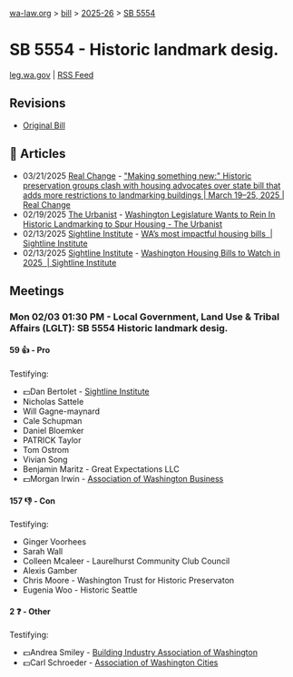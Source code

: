 [wa-law.org](/) > [bill](/bill/) > [2025-26](/bill/2025-26/) > [SB 5554](/bill/2025-26/sb/5554/)

# SB 5554 - Historic landmark desig.
[leg.wa.gov](https://app.leg.wa.gov/billsummary?BillNumber=5554&Year=2025&Initiative=false) | [RSS Feed](./rss.xml)

## Revisions
* [Original Bill](1/)

## 📰 Articles
* 03/21/2025 [Real Change](/org/real_change/) - ["Making something new:" Historic preservation groups clash with housing advocates over state bill that adds more restrictions to landmarking buildings  | March 19–25, 2025 | Real Change](https://www.realchangenews.org/news/2025/03/21/making-something-new-historic-preservation-groups-clash-housing-advocates-over-state#:~:text=SB%205554)
* 02/19/2025 [The Urbanist](/org/the_urbanist/) - [Washington Legislature Wants to Rein In Historic Landmarking to Spur Housing - The Urbanist](https://www.theurbanist.org/2025/02/19/washington-legislature-wants-to-rein-in-historic-landmarking/#:~:text=Senate%20Bill%205554)
* 02/13/2025 [Sightline Institute](/org/sightline_institute/) - [WA’s most impactful housing bills  | Sightline Institute](https://www.sightline.org/release/was-most-impactful-housing-bills/#:~:text=SB%205554)
* 02/13/2025 [Sightline Institute](/org/sightline_institute/) - [Washington Housing Bills to Watch in 2025  | Sightline Institute](https://www.sightline.org/2025/02/13/washington-housing-bills-to-watch-in-2025/#:~:text=SB%205554)

## Meetings
### Mon 02/03 01:30 PM - Local Government, Land Use & Tribal Affairs (LGLT): SB 5554 Historic landmark desig.
#### 59 👍 - Pro
Testifying:
* 💵Dan Bertolet - [Sightline Institute](/org/sightline_institute/)
* Nicholas Sattele
* Will Gagne-maynard
* Cale Schupman
* Daniel Bloemker
* PATRICK Taylor
* Tom Ostrom
* Vivian Song
* Benjamin Maritz - Great Expectations LLC
* 💵Morgan Irwin - [Association of Washington Business](/org/association_of_washington_business/)

#### 157 👎 - Con
Testifying:
* Ginger Voorhees
* Sarah Wall
* Colleen Mcaleer - Laurelhurst Community Club Council
* Alexis Gamber
* Chris Moore - Washington Trust for Historic Preservaton
* Eugenia Woo - Historic Seattle

#### 2 ❓ - Other
Testifying:
* 💵Andrea Smiley - [Building Industry Association of Washington](/org/building_industry_association_of_washington/)
* 💵Carl Schroeder - [Association of Washington Cities](/org/association_of_washington_cities/)
